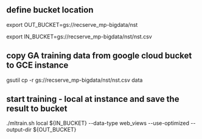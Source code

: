
## define bucket location
export OUT_BUCKET=gs://recserve_mp-bigdata/nst

export IN_BUCKET=gs://recserve_mp-bigdata/nst/nst.csv

## copy GA training data from google cloud bucket to GCE instance 
gsutil  cp -r gs://recserve_mp-bigdata/nst/nst.csv  data


## start training - local at instance and save the result to bucket
./mltrain.sh local  ${IN_BUCKET} --data-type web_views --use-optimized --output-dir ${OUT_BUCKET}

